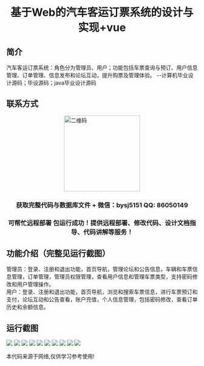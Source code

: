 <p><h1 align="center">基于Web的汽车客运订票系统的设计与实现+vue</h1></p>

## 简介
汽车客运订票系统：角色分为管理员、用户；功能包括车票查询与预订、用户信息管理、订单管理、信息发布和论坛互动，提升购票及管理体验。    --计算机毕业设计源码；毕设源码；java毕业设计源码


## 联系方式
<img src="https://bs-1329754181.cos.ap-shanghai.myqcloud.com/wx.jpg" alt="二维码" style="display: block; margin: 0 auto;" width="200px">
<p><h3 align="center">获取完整代码与数据库文件 + 微信：bysj5151 QQ: 86050149</h3></p>
<p><h3 align="center">可帮忙远程部署 包运行成功！提供远程部署、修改代码、设计文档指导、代码讲解等服务！</h3></p>

## 功能介绍（完整见运行截图）
管理员：登录、注册和退出功能，首页导航，管理论坛和公告信息，车辆和车票信息管理，订单管理，管理员权限管理，查看用户信息和管理车票类型，支持密码修改和用户管理操作。  
用户：登录、注册和退出功能，首页导航，浏览和搜索车票信息，进行车票预订和支付，论坛互动和公告查看，账户充值，个人信息管理，包括密码修改，查看订单历史和余额信息。


## 运行截图
![](https://bs-1329754181.cos.ap-shanghai.myqcloud.com/ssm/WebBasedCarPassengerTicketBookingSystem/img/001.jpg)
![](https://bs-1329754181.cos.ap-shanghai.myqcloud.com/ssm/WebBasedCarPassengerTicketBookingSystem/img/002.jpg)
![](https://bs-1329754181.cos.ap-shanghai.myqcloud.com/ssm/WebBasedCarPassengerTicketBookingSystem/img/003.jpg)
![](https://bs-1329754181.cos.ap-shanghai.myqcloud.com/ssm/WebBasedCarPassengerTicketBookingSystem/img/004.jpg)
![](https://bs-1329754181.cos.ap-shanghai.myqcloud.com/ssm/WebBasedCarPassengerTicketBookingSystem/img/005.jpg)
![](https://bs-1329754181.cos.ap-shanghai.myqcloud.com/ssm/WebBasedCarPassengerTicketBookingSystem/img/006.jpg)
![](https://bs-1329754181.cos.ap-shanghai.myqcloud.com/ssm/WebBasedCarPassengerTicketBookingSystem/img/007.jpg)
![](https://bs-1329754181.cos.ap-shanghai.myqcloud.com/ssm/WebBasedCarPassengerTicketBookingSystem/img/008.jpg)
![](https://bs-1329754181.cos.ap-shanghai.myqcloud.com/ssm/WebBasedCarPassengerTicketBookingSystem/img/009.jpg)
![](https://bs-1329754181.cos.ap-shanghai.myqcloud.com/ssm/WebBasedCarPassengerTicketBookingSystem/img/010.jpg)

<p>本代码来源于网络,仅供学习参考使用!</p>
